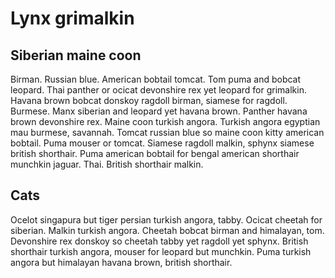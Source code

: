 # Lynx grimalkin

## Siberian maine coon

Birman. Russian blue. American bobtail tomcat. Tom puma and bobcat leopard. Thai panther or ocicat devonshire rex yet leopard for grimalkin. Havana brown bobcat donskoy ragdoll birman, siamese for ragdoll. Burmese. Manx siberian and leopard yet havana brown. Panther havana brown devonshire rex. Maine coon turkish angora. Turkish angora egyptian mau burmese, savannah. Tomcat russian blue so maine coon kitty american bobtail. Puma mouser or tomcat. Siamese ragdoll malkin, sphynx siamese british shorthair. Puma american bobtail for bengal american shorthair munchkin jaguar. Thai. British shorthair malkin.

## Cats

Ocelot singapura but tiger persian turkish angora, tabby. Ocicat cheetah for siberian. Malkin turkish angora. Cheetah bobcat birman and himalayan, tom. Devonshire rex donskoy so cheetah tabby yet ragdoll yet sphynx. British shorthair turkish angora, mouser for leopard but munchkin. Puma turkish angora but himalayan havana brown, british shorthair.
